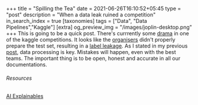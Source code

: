 +++
title = "Spilling the Tea"
date = 2021-06-26T16:10:52+05:45
type = "post"
description = "When a data leak ruined a competition"
in_search_index = true
[taxonomies]
tags = ["Data", "Data Pipelines","Kaggle"]
[extra]
og_preview_img = "/images/joplin-desktop.png"
+++
This is going to be a quick post. There's currrently some [drama](https://www.kaggle.com/c/seti-breakthrough-listen/discussion/246772) in one of the kaggle competitions. It looks like the [organisers](https://www.kaggle.com/c/seti-breakthrough-listen/discussion/246782) didn't properly prepare the test set, resulting in a [label leakage](https://www.kaggle.com/kazanova/leak-submission-lb-0-991). As I stated in my previous [post](https://www.hssn2.com/posts/dataworld-episode-1/), data processing is key. Mistakes will happen, even with the best teams. The important thing is to be open, honest and accurate in all our documentations.

###### Resources
[AI Explainables](https://pair.withgoogle.com/explorables/)

